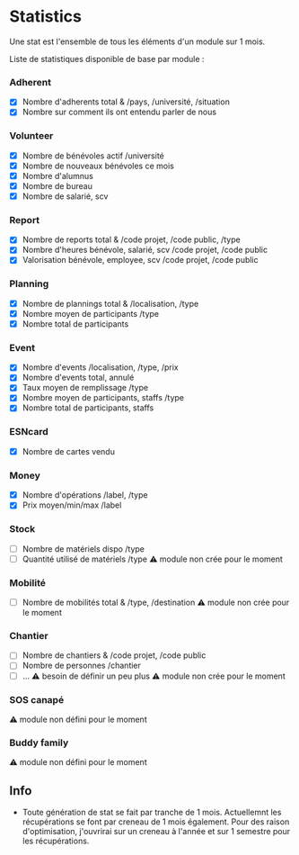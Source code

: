 # Statistics

Une stat est l'ensemble de tous les éléments d'un module sur 1 mois.

Liste de statistiques disponible de base par module :

### Adherent
- [x] Nombre d'adherents total & /pays, /université, /situation
- [x] Nombre sur comment ils ont entendu parler de nous

### Volunteer
- [x] Nombre de bénévoles actif /université
- [x] Nombre de nouveaux bénévoles ce mois
- [x] Nombre d'alumnus
- [x] Nombre de bureau
- [x] Nombre de salarié, scv

### Report
- [x] Nombre de reports total & /code projet, /code public, /type
- [x] Nombre d'heures bénévole, salarié, scv /code projet, /code public
- [x] Valorisation bénévole, employee, scv /code projet, /code public

### Planning
- [x] Nombre de plannings total & /localisation, /type
- [x] Nombre moyen de participants /type
- [x] Nombre total de participants

### Event
- [x] Nombre d'events /localisation, /type, /prix
- [x] Nombre d'events total, annulé
- [x] Taux moyen de remplissage /type
- [x] Nombre moyen de participants, staffs /type
- [x] Nombre total de participants, staffs

### ESNcard
- [x] Nombre de cartes vendu

### Money
- [x] Nombre d'opérations /label, /type
- [x] Prix moyen/min/max /label

### Stock
- [ ] Nombre de matériels dispo /type
- [ ] Quantité utilisé de matériels /type
:warning: module non crée pour le moment

### Mobilité
- [ ] Nombre de mobilités total & /type, /destination
:warning: module non crée pour le moment

### Chantier
- [ ] Nombre de chantiers & /code projet, /code public
- [ ] Nombre de personnes /chantier
- [ ] ...
:warning: besoin de définir un peu plus
:warning: module non crée pour le moment

### SOS canapé
:warning: module non défini pour le moment

### Buddy family
:warning: module non défini pour le moment

## Info
- Toute génération de stat se fait par tranche de 1 mois. Actuellemnt les récupérations se font par creneau de 1 mois également. Pour des raison d'optimisation, j'ouvrirai sur un creneau à l'année et sur 1 semestre pour les récupérations.
